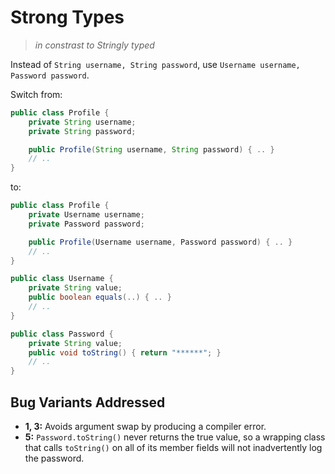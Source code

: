 # Strong Types

> *in constrast to Stringly typed*

Instead of `String username, String password`, use `Username username, Password password`.

Switch from:

```java
public class Profile {
    private String username;
    private String password;

    public Profile(String username, String password) { .. }
    // ..
}
```

to:

```java
public class Profile {
    private Username username;
    private Password password;

    public Profile(Username username, Password password) { .. }
    // ..
}

public class Username {
    private String value;
    public boolean equals(..) { .. }
    // ..
}

public class Password {
    private String value;
    public void toString() { return "******"; }
    // ..
}
```

## Bug Variants Addressed

* **1, 3:** Avoids argument swap by producing a compiler error.
* **5:** `Password.toString()` never returns the true value, so a wrapping class that calls `toString()` on all of its member fields will not inadvertently log the password.
